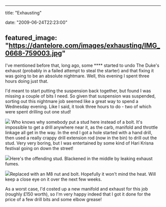 
---
title: "Exhausting"

date: "2009-06-24T22:23:00"

featured_image: "https://dantelore.com/images/exhausting/IMG_0668-759003.jpg"
---


I've mentioned before that, long ago, some **** started to undo The Duke's exhaust (probably in a failed attempt to steal the starter) and that fixing it was going to be an absolute nightmare.  Well, this evening I spent three hours doing just that.

I'd meant to start putting the suspension back together, but found I was missing a couple of bits I need.  So given that suspension was suspended, sorting out this nightmare job seemed like a great way to spend a Wednesday evening.  Like I said, it took three hours to do - two of which were spent drilling out one stud!

<a href="http://danandtheduke.co.uk/uploaded_images/IMG_0668-759011.jpg"><img src="https://dantelore.com/images/exhausting/IMG_0668-759003.jpg"/></a>
Who knows why somebody put a stud here instead of a bolt.  It's impossible to get a drill anywhere near it, as the carb, manifold and throttle linkage all get in the way.  In the end I got a hole started with a hand drill, then used a really crappy drill extension rod (now in the bin) to drill out the stud.  Very very boring, but I was entertained by some kind of Hari Krisna festival going on down the street!

<a href="http://danandtheduke.co.uk/uploaded_images/IMG_0682-759039.jpg"><img src="https://dantelore.com/images/exhausting/IMG_0682-759035.jpg"/></a>Here's the offending stud.  Blackened in the middle by leaking exhaust fumes.

<a href="http://danandtheduke.co.uk/uploaded_images/IMG_0684-790103.jpg"><img src="https://dantelore.com/images/exhausting/IMG_0684-790100.jpg"/></a>Replaced with an M8 nut and bolt.  Hopefully it won't mind the heat.  Will keep a close eye on it over the next few weeks.

As a worst case, I'd costed up a new manifold and exhaust for this job (roughly £150 worth), so I'm very happy indeed that I got it done for the price of a few drill bits and some elbow grease!
